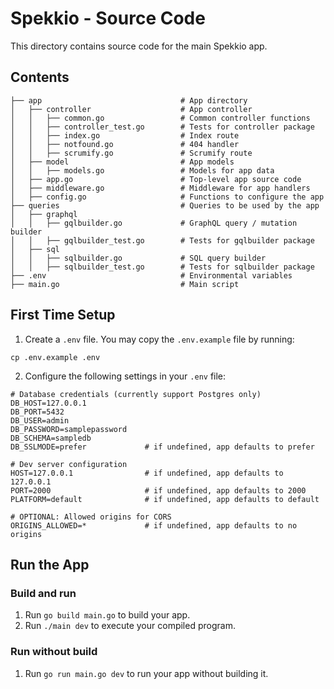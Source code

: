 # Spekkio - Source Code

This directory contains source code for the main Spekkio app.

## Contents

```
├── app                               # App directory
│   ├── controller                    # App controller
│   │   ├── common.go                 # Common controller functions
│   │   ├── controller_test.go        # Tests for controller package
│   │   ├── index.go                  # Index route
│   │   ├── notfound.go               # 404 handler
│   │   ├── scrumify.go               # Scrumify route
│   ├── model                         # App models
│   │   ├── models.go                 # Models for app data
│   ├── app.go                        # Top-level app source code
│   ├── middleware.go                 # Middleware for app handlers
│   ├── config.go                     # Functions to configure the app
├── queries                           # Queries to be used by the app
│   ├── graphql
│   │   ├── gqlbuilder.go             # GraphQL query / mutation builder
│   │   ├── gqlbuilder_test.go        # Tests for gqlbuilder package
│   ├── sql
│   │   ├── sqlbuilder.go             # SQL query builder
│   │   ├── sqlbuilder_test.go        # Tests for sqlbuilder package
├── .env                              # Environmental variables
├── main.go                           # Main script
```

## First Time Setup

1. Create a `.env` file. You may copy the `.env.example` file by running:
```
cp .env.example .env
```

2. Configure the following settings in your `.env` file:
```
# Database credentials (currently support Postgres only)
DB_HOST=127.0.0.1
DB_PORT=5432
DB_USER=admin
DB_PASSWORD=samplepassword
DB_SCHEMA=sampledb
DB_SSLMODE=prefer             # if undefined, app defaults to prefer

# Dev server configuration
HOST=127.0.0.1                # if undefined, app defaults to 127.0.0.1
PORT=2000                     # if undefined, app defaults to 2000
PLATFORM=default              # if undefined, app defaults to default

# OPTIONAL: Allowed origins for CORS
ORIGINS_ALLOWED=*             # if undefined, app defaults to no origins
```

## Run the App

### Build and run

1. Run `go build main.go` to build your app.
2. Run `./main dev` to execute your compiled program.

### Run without build

1. Run `go run main.go dev` to run your app without building it.
